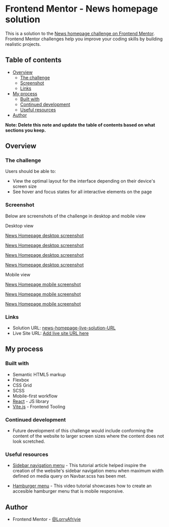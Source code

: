 # Frontend Mentor - News homepage solution

This is a solution to the [News homepage challenge on Frontend Mentor](https://www.frontendmentor.io/challenges/news-homepage-H6SWTa1MFl). Frontend Mentor challenges help you improve your coding skills by building realistic projects.

## Table of contents

- [Overview](#overview)
  - [The challenge](#the-challenge)
  - [Screenshot](#screenshot)
  - [Links](#links)
- [My process](#my-process)
  - [Built with](#built-with)
  - [Continued development](#continued-development)
  - [Useful resources](#useful-resources)
- [Author](#author)

**Note: Delete this note and update the table of contents based on what sections you keep.**

## Overview

### The challenge

Users should be able to:

- View the optimal layout for the interface depending on their device's screen size
- See hover and focus states for all interactive elements on the page

### Screenshot

Below are screenshots of the challenge in desktop and mobile view

Desktop view

[News Homepage desktop screenshot](./public/images/screenshots/news-homepage-desktop.jpeg)

[News Homepage desktop screenshot](./public/images/screenshots/news-homepage-desktop-2.jpeg)

[News Homepage desktop screenshot](./public/images/screenshots/news-homepage-desktop-3.jpeg)

[News Homepage desktop screenshot](./public/images/screenshots/news-homepage-desktop-4.jpeg)

Mobile view

[News Homepage mobile screenshot](./public/images/screenshots/news-homepage-mobile.jpeg)

[News Homepage mobile screenshot](./public/images/screenshots/news-homepage-mobile-2.jpeg)

[News Homepage mobile screenshot](./public/images/screenshots/news-homepage-mobile-3.jpeg)

### Links

- Solution URL: [news-homepage-live-solution-URL](https://github.com/LorryAfriyie/news-homepage)
- Live Site URL: [Add live site URL here](https://your-live-site-url.com)

## My process

### Built with

- Semantic HTML5 markup
- Flexbox
- CSS Grid
- SCSS
- Mobile-first workflow
- [React](https://reactjs.org/) - JS library
- [Vite.js](https://vitejs.dev/) - Frontend Tooling

### Continued development

- Future development of this challenge would include conforming the content of the website to larger screen sizes where the content does not look scretched.

### Useful resources

- [Sidebar navigation menu](https://www.w3schools.com/howto/howto_js_sidenav.asp) - This tutorial article helped inspire the creation of the website's sidebar navigation menu when maximum width defined on media query on Navbar.scss has been met.

- [Hamburger menu](https://www.youtube.com/watch?v=pBv7igaxfQE&t=342s) - This video tutorial showcases how to create an accesible hamburger menu that is mobile responsive.

## Author

- Frontend Mentor - [@LorryAfriyie](https://www.frontendmentor.io/profile/LorryAfriyie)
